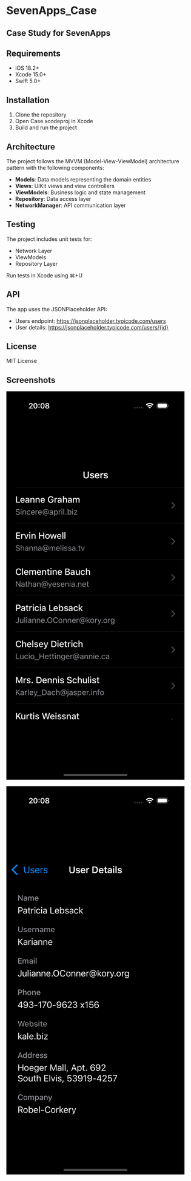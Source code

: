 # SevenApps_Case
## Case Study for SevenApps

## Requirements
- iOS 18.2+
- Xcode 15.0+
- Swift 5.0+

## Installation
1. Clone the repository
2. Open Case.xcodeproj in Xcode
3. Build and run the project

## Architecture
The project follows the MVVM (Model-View-ViewModel) architecture pattern with the following components:

- **Models**: Data models representing the domain entities
- **Views**: UIKit views and view controllers
- **ViewModels**: Business logic and state management
- **Repository**: Data access layer
- **NetworkManager**: API communication layer

## Testing
The project includes unit tests for:
- Network Layer
- ViewModels
- Repository Layer

Run tests in Xcode using ⌘+U

## API
The app uses the JSONPlaceholder API:
- Users endpoint: https://jsonplaceholder.typicode.com/users
- User details: https://jsonplaceholder.typicode.com/users/{id}

## License
MIT License

## Screenshots

![image_alt](https://github.com/alperencerkezz/SevenApps_Case/blob/main/main.png?raw=true)

![image_alt](https://github.com/alperencerkezz/SevenApps_Case/blob/main/details.png?raw=true)
 
